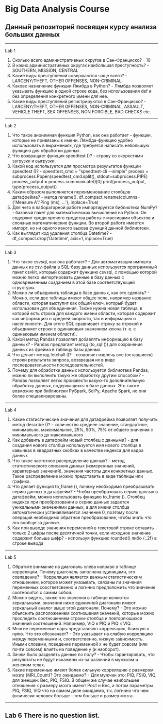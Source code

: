 # Big Data Analysis Course

## Данный репозиторий посвящен курсу анализа больших данных

-----------------------------------------------------------------------------------------------------------------------------------------------------------------------------
Lab 1
1.	Сколько всего административных округов в Сан-Франциско? - 10
2.	В каких административных округах наибольшая преступность? - SOUTHERN, MISSION, CENTRAL
3.	Какие виды преступлений совершаются чаще всего? - LARCENY/THEFT, OTHER OFFENSES, NON-CRIMINAL
4.	Каково назначение функции Лямбда в Python? - Лямбда позволяет указывать функцию в одной строке кода, без использования def и без определения конкретного имени для нее.
5.	Какие виды преступлений регистрируются в Сан-Франциско? - LARCENY/THEFT, OTHER OFFENSES, NON-CRIMINAL, ASSAULT, VEHICLE THEFT, SEX OFFENSES, NON FORCIBLE, BAD CHECKS etc.
-----------------------------------------------------------------------------------------------------------------------------------------------------------------------------

Lab 2
1.	Что такое анонимная функция Python, как она работает - функции, которые не привязаны к имени. Лямбда-функцию удобно использовать в выражениях, где требуется написать небольшую функцию для обработки данных.
2.	Что возвращает функция speedtest ()? - строку со скоростями загрузки и выгрузки.
3.	Какой код используется для просмотра результатов функции speedtest ()? - 
    speedtest_cmd = "speedtest-cli --simple"
    process = subprocess.Popen(speedtest_cmd.split(), stdout=subprocess.PIPE)
    process_output = process.communicate()[0]
    print(process_output, type(process_output))
5.	Каким образом выполняется переименование столбцов датафрейма? - метод rename(). df_compact.rename(columns={'Measure A':'Ping (ms), ...'}, inplace=True)
6.	Для чего в лабораторной работе импортируется библиотека NumPy? - базовый пакет для математических вычислений на Python. Он содержит среди прочего средства работы с массивами объектов и сложные математические функции. Во второй работе имеется импорт, но ни одного явного вызова функций данной библиотеки.
7.	Как выглядит код удаления столбца Datetime? - df_compact.drop('Datetime', axis=1, inplace=True)
-----------------------------------------------------------------------------------------------------------------------------------------------------------------------------

Lab 3
1.	Что такое csvsql, как она работает? - Для автоматизации импорта данных из csv-файла в SQL-базу данных используется программный пакет csvkit, который содержит функцию csvsql, с помощью которой можно легко импортировать данные в базу данных с одновременным созданием в этой базе соответствующей структуры. 
2.	Можно ли объединить таблицы в базе данных, как это сделать? - Можно, если две таблицы имеют общее поле, например название области, которая выступит как общий ключ, который будет использован для объединения. Также нужна новая таблица, в которой есть строка для каждого имени области, которая содержит как информацию о средней скорости, так и информацию о населенности. Для этого SQL сравнивает строку за строкой и объединяет строки с одинаковым значением ключа (т. е. с одинаковым именем области).
3.	Какой метод Pandas позволяет добавлять информацию в базу данных? - Pandas предлагает метод (to_sql ()) для сохранения данных из фрейма в таблицу базы данных
4.	Что делает метод fetchall ()? - позволяет извлечь все (оставшиеся) строки результата запроса, возвращая их в виде последовательности последовательностей.
5.	Почему для обработки данных используется библиотека Pandas, можно ли выполнить такую же обработку другим способом? - Pandas позволяет легко произвести какую-то дополнительную обработку данных, содержащихся в базе данных. Это также возможно при библиотеки PySpark, SciPy, Apache Spark, но они более специализированы.
-----------------------------------------------------------------------------------------------------------------------------------------------------------------------------

Lab 4
1.	Какие статистические значения для датафрейма позволяет получить метод describe ()? - количество среднее значение, стандартное, минимально, максимальное, 25%, 50%, 75% от общего значения с минимального до максимального
2.	Как добавить в датафрейм новый столбец с данными? - для создания нового столбца используется имя нового столбца в кавычках в квадратных скобках в качестве индекса для кадра данных
3.	Что такое частотное распределение данных? - метод статистического описания данных (измеренных значений, характерных значений), значения частоты для конкретных данных. Такое распределение можно представить в виде таблицы или графика.
4.	Что делает функция to_frame (), почему необходимо преобразовать серию данных в датафрейм? - Чтобы преобразовать серию данных в датафрейм, можно использовать функцию to_frame (). Столбец индекса при преоброзовании в серию данных задается уникальными значениями данных, а для имени столбца автоматически устанавливается значение 0, поэтому после операций необходимо обратное преобразование, чтобы знать что это вообще за данные.
5.	Как при выводе значения переменной в текстовой строке оставить только 2 цифры после десятичной точки, если исходное значение содержит больше цифр? - используя функцию rounded() либо {:.2f} в строке вывода
-----------------------------------------------------------------------------------------------------------------------------------------------------------------------------

Lab 5
1.	Обратите внимание на диагональ слева направо в таблице корреляции. Почему диагональ заполнена единицами, это совпадение? - Корреляция является важным статистическим отношением, которое может указывать, связаны ли значения переменных соостветсвенно и логично предположить что значение соотносится с самим собой.
2.	Можно видеть, также что значения в таблице являются зеркальными, значения ниже единичной диагонали имеют зеркальный аналог выше этой диагонали. Почему? - Это можно объяснить расположением соотношения значений, которые можно проследить соотношением строки-столбца и повторяющихся значений соотношений. Например, VIQ к PIQ и PIQ к VIQ.
3.	Многие переменные пары представляют корреляцию, близкую к нулю. Что это обозначает? - Это указывает на слабую корреляцию между переменными и, соответственно, низкую зависимость. Иными словами, поведение переменной x не будет совсем (или почти совсем) влиять на поведение y (и наоборот).
4.	Зачем было разделять данные по полу? - Чтобы гарантировать, что результаты не будут искажены из-за различий в мужском и женском телах.
5.	Какие переменные имеют более сильную корреляцию с размером мозга (MRI_Count)? Это ожидаемо? - Для мужчин это: PIQ, FSIQ, VIQ, для женщин: Вес, PIQ, FSIQ. В общем же случае наибольшее отношение к размеру мозга имеют Рост и Вес, а потом параметры PIQ, FSIQ, VIQ что на самом деле ожидаемо, т.к. логично что чем физически человек больше - тем больше и размер мозга. 
-----------------------------------------------------------------------------------------------------------------------------------------------------------------------------

Lab 6
There is no question list.
-----------------------------------------------------------------------------------------------------------------------------------------------------------------------------

